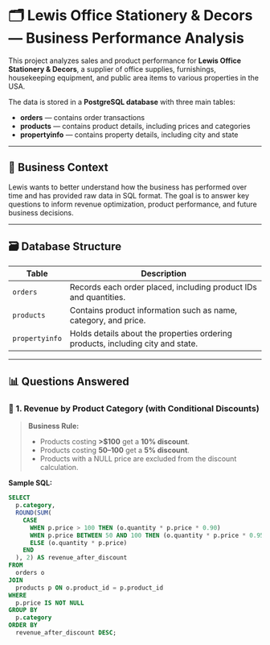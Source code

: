 # 🗂️ Lewis Office Stationery & Decors — Business Performance Analysis

This project analyzes sales and product performance for **Lewis Office Stationery & Decors**, a supplier of office supplies, furnishings, housekeeping equipment, and public area items to various properties in the USA.

The data is stored in a **PostgreSQL database** with three main tables:
- **orders** — contains order transactions
- **products** — contains product details, including prices and categories
- **propertyinfo** — contains property details, including city and state

---

## 🏢 **Business Context**

Lewis wants to better understand how the business has performed over time and has provided raw data in SQL format. The goal is to answer key questions to inform revenue optimization, product performance, and future business decisions.

---

## 🗃️ **Database Structure**

| Table         | Description                                                   |
|---------------|----------------------------------------------------------------|
| `orders`      | Records each order placed, including product IDs and quantities. |
| `products`    | Contains product information such as name, category, and price. |
| `propertyinfo`| Holds details about the properties ordering products, including city and state. |

---

## 📊 **Questions Answered**

### 📌 1. Revenue by Product Category (with Conditional Discounts)

> **Business Rule:**  
> - Products costing **>$100** get a **10% discount**.  
> - Products costing **$50–$100** get a **5% discount**.  
> - Products with a NULL price are excluded from the discount calculation.

**Sample SQL:**

```sql
SELECT 
  p.category,
  ROUND(SUM(
    CASE 
      WHEN p.price > 100 THEN (o.quantity * p.price * 0.90)
      WHEN p.price BETWEEN 50 AND 100 THEN (o.quantity * p.price * 0.95)
      ELSE (o.quantity * p.price)
    END
  ), 2) AS revenue_after_discount
FROM 
  orders o
JOIN 
  products p ON o.product_id = p.product_id
WHERE 
  p.price IS NOT NULL
GROUP BY 
  p.category
ORDER BY 
  revenue_after_discount DESC;
